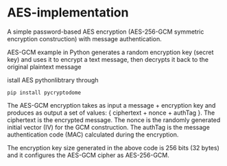 # AES-implementation
A simple password-based AES encryption (AES-256-GCM symmetric encryption construction) with message authentication.

AES-GCM example in Python generates a random encryption key (secret key) and uses it to encrypt a text message, then decrypts it back to the original plaintext message

istall AES pythonlibtrary through
 
    pip install pycryptodome  
    
The AES-GCM encryption takes as input a message + encryption key and produces as output a set of values: { ciphertext + nonce + authTag }.
    The ciphertext is the encrypted message.
    The nonce is the randomly generated initial vector (IV) for the GCM construction.
    The authTag is the message authentication code (MAC) calculated during the encryption.

The encryption key size generated in the above code is 256 bits (32 bytes) and it configures the AES-GCM cipher as AES-256-GCM.
